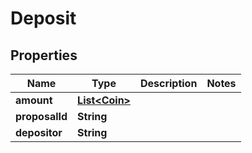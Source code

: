 
# Deposit

## Properties
Name | Type | Description | Notes
------------ | ------------- | ------------- | -------------
**amount** | [**List&lt;Coin&gt;**](Coin.md) |  | 
**proposalId** | **String** |  | 
**depositor** | **String** |  | 



